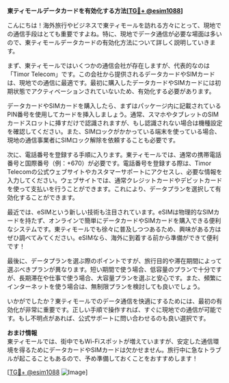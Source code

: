 **東ティモールデータカードを有効化する方法[[TG💪+ @esim1088](https://t.me/s/esim1088)]**

こんにちは！海外旅行やビジネスで東ティモールを訪れる方々にとって、現地での通信手段はとても重要ですよね。特に、現地でデータ通信が必要な場面は多いので、東ティモールデータカードの有効化方法について詳しく説明していきます。

まず、東ティモールではいくつかの通信会社が存在しますが、代表的なのは「Timor Telecom」です。この会社から提供されるデータカードやSIMカードは、現地での通信に最適です。最初に購入したデータカードやSIMカードには初期状態でアクティベーションされていないため、有効化する必要があります。

データカードやSIMカードを購入したら、まずはパッケージ内に記載されているPIN番号を使用してカードを挿入しましょう。通常、スマホやタブレットのSIMカードスロットに挿すだけで認識されますが、もし認識されない場合は機種設定を確認してください。また、SIMロックがかかっている端末を使っている場合、現地の通信事業者にSIMロック解除を依頼することも必要です。

次に、電話番号を登録する手順に入ります。東ティモールでは、通常の携帯電話番号と国際番号（例：+670）が必要です。電話番号を登録する際は、Timor Telecomの公式ウェブサイトやカスタマーサポートにアクセスし、必要な情報を入力してください。ウェブサイトでは、通常クレジットカードやデビットカードを使って支払いを行うことができます。これにより、データプランを選択して有効化することができます。

最近では、eSIMという新しい技術も注目されています。eSIMは物理的なSIMカードを持たず、オンラインで簡単にデータカードやSIMカードを購入できる便利なシステムです。東ティモールでも徐々に普及しつつあるため、興味がある方はぜひ調べてみてください。eSIMなら、海外に到着する前から準備ができて便利です！

最後に、データプランを選ぶ際のポイントですが、旅行目的や滞在期間によって選ぶべきプランが異なります。短い期間で使う場合、低容量のプランで十分ですが、長期滞在や仕事で使う場合、大容量プランを選ぶと安心です。また、頻繁にインターネットを使う場合は、無制限プランを検討しても良いでしょう。

いかがでしたか？東ティモールでのデータ通信を快適にするためには、最初の有効化が非常に重要です。正しい手順で操作すれば、すぐに現地での通信が可能です。もし不明点があれば、公式サポートに問い合わせるのも良い選択です。

**おまけ情報**  
東ティモールでは、街中でもWi-Fiスポットが増えていますが、安定した通信環境を得るためにデータカードやSIMカードは欠かせません。旅行中に急なトラブルが起こることもあるので、予め準備しておくことをおすすめします！

[[TG💪+ @esim1088](https://t.me/s/esim1088) ![Image](https://i.postimg.cc/Y0z9fWf4/image.png)]